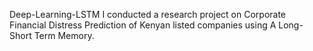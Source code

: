 Deep-Learning-LSTM
I conducted a research project on Corporate Financial Distress Prediction of  Kenyan listed companies using A Long-Short Term Memory.
